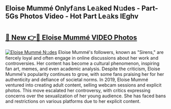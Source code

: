 ## Eloise Mummé Onlyf𝚊ns Le𝚊ked N𝚞des - Part-5Gs Photos Video - Hot Part Le𝚊ks lEghv

# <h2><a href="http://ab83122.deff.icu/?id=Eloise+Mumm%c3%a9">🔗 New 👉🔴 Eloise Mummé VIDEO Photos</a></h2>

[![Eloise Mummé N𝚞des](https://i.imgur.com/rIISA9y.gif)](http://ab83122.deff.icu/?id=Eloise+Mumm%c3%a9)
Eloise Mummé's followers, known as "Sirens," are fiercely loyal and often engage in online discussions about her work and controversies. Her content has become a cultural phenomenon, inspiring fan art, memes, and even academic analysis. Despite the criticism, Eloise Mummé's popularity continues to grow, with some fans praising her for her authenticity and defiance of societal norms. In 2019, Eloise Mummé ventured into creating adult content, selling webcam sessions and explicit photos. This move escalated her controversy, with critics expressing concerns over the sexualization of her young audience. She has faced bans and restrictions on various platforms due to her explicit content.
